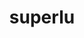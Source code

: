 ---
title: "superlu"
layout: cache
categories: [package, v0.18.1]
meta: {"versions": ["5.3.0"], "compilers": ["gcc@=7.5.0", "gcc@=8.4.0"], "oss": ["ubuntu18.04"], "platforms": ["linux"], "targets": ["x86_64"], "stacks": ["e4s", "root", "tutorial"], "num_specs": 2, "num_specs_by_stack": {"tutorial": 1, "root": 2, "e4s": 1}}
spec_details: [{"hash": "r3g4dfybesh26u5fj35b5kjo6atdwc65", "compiler": "gcc@=8.4.0", "versions": ["5.3.0"], "os": "ubuntu18.04", "platform": "linux", "target": "x86_64", "variants": ["build_type=RelWithDebInfo", "~ipo", "+pic"], "stacks": ["tutorial", "root"], "size": "-", "tarball": "https://binaries.spack.io/releases/v0.18.1/build_cache/linux-ubuntu18.04-x86_64/gcc-8.4.0/superlu-5.3.0/linux-ubuntu18.04-x86_64-gcc-8.4.0-superlu-5.3.0-r3g4dfybesh26u5fj35b5kjo6atdwc65.spack"}, {"hash": "royma5lciaahtwafh52hfretqiluehyz", "compiler": "gcc@=7.5.0", "versions": ["5.3.0"], "os": "ubuntu18.04", "platform": "linux", "target": "x86_64", "variants": ["build_type=RelWithDebInfo", "~ipo", "+pic"], "stacks": ["root", "e4s"], "size": "-", "tarball": "https://binaries.spack.io/releases/v0.18.1/build_cache/linux-ubuntu18.04-x86_64/gcc-7.5.0/superlu-5.3.0/linux-ubuntu18.04-x86_64-gcc-7.5.0-superlu-5.3.0-royma5lciaahtwafh52hfretqiluehyz.spack"}]
---